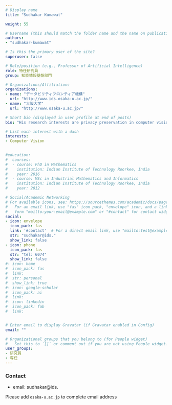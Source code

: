 ```yaml
---
# Display name
title: "Sudhakar Kumawat"

weight: 55

# Username (this should match the folder name and the name on publications)
authors:
- "sudhakar-kumawat"

# Is this the primary user of the site?
superuser: false

# Role/position (e.g., Professor of Artificial Intelligence)
role: 特任研究員
group: 知能情報基盤部門

# Organizations/Affiliations
organizations:
- name: "データビリティフロンティア機構"
  url: "http://www.ids.osaka-u.ac.jp/"
- name: "大阪大学"
  url: "http://www.osaka-u.ac.jp/"

# Short bio (displayed in user profile at end of posts)
bio: "His research interests are privacy preservation in computer vision, transfer learning in computational photography, and action recognition."

# List each interest with a dash
interests:
- Computer Vision

  
#education:
#  courses:
#  - course: PhD in Mathematics
#    institution: Indian Institute of Technology Roorkee, India
#    year: 2016
#  - course: MSc in Industrial Mathematics and Informatics
#    institution: Indian Institute of Technology Roorkee, India
#    year: 2012

# Social/Academic Networking
# For available icons, see: https://sourcethemes.com/academic/docs/page-builder/#icons
#   For an email link, use "fas" icon pack, "envelope" icon, and a link in the
#   form "mailto:your-email@example.com" or "#contact" for contact widget.
social:
- icon: envelope
  icon_pack: fas
  link: '#contact'  # For a direct email link, use "mailto:test@example.org".
  str: "sudhakar@ids."
  show_link: false
- icon: phone
  icon_pack: fas
  str: "tel: 6074"
  show_link: false
#- icon: home
#  icon_pack: fas
#  link: 
#  str: personal
#  show_link: true
#- icon: google-scholar
#  icon_pack: ai
#  link: 
#- icon: linkedin
#  icon_pack: fab
#  link: 


# Enter email to display Gravatar (if Gravatar enabled in Config)
email: ""

# Organizational groups that you belong to (for People widget)
#   Set this to `[]` or comment out if you are not using People widget.
user_groups:
- 研究員
- 専任
---
```


### Contact
- email: sudhakar@ids.


Please add `osaka-u.ac.jp` to complete email address
